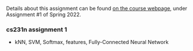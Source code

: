 Details about this assignment can be found [on the course webpage](http://cs231n.github.io/), under Assignment #1 of Spring 2022.

### cs231n assignment 1
- kNN, SVM, Softmax, features, Fully-Connected Neural Network
